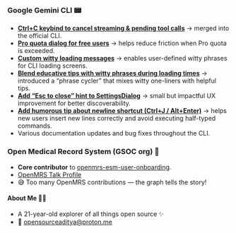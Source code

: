 ###  Google Gemini CLI 📟

* [**Ctrl+C keybind to cancel streaming & pending tool calls**](https://github.com/google-gemini/gemini-cli/pull/5838) → merged into the official CLI.
* [**Pro quota dialog for free users**](https://github.com/google-gemini/gemini-cli/pull/7094) → helps reduce friction when Pro quota is exceeded.
* [**Custom witty loading messages**](https://github.com/google-gemini/gemini-cli/pull/7641) → enables user-defined witty phrases for CLI loading screens.
* [**Blend educative tips with witty phrases during loading times**](https://github.com/google-gemini/gemini-cli/pull/10569) → introduced a “phrase cycler” that mixes witty one-liners with helpful tips.
* [**Add “Esc to close” hint to SettingsDialog**](https://github.com/google-gemini/gemini-cli/pull/11289) → small but impactful UX improvement for better discoverability.
* [**Add humorous tip about newline shortcut (Ctrl+J / Alt+Enter)**](https://github.com/google-gemini/gemini-cli/pull/5666) → helps new users insert new lines correctly and avoid executing half-typed commands.
* Various documentation updates and bug fixes throughout the CLI.

### Open Medical Record System (GSOC org)  🏥 

* **Core contributor** to [openmrs-esm-user-onboarding](https://github.com/openmrs/openmrs-esm-user-onboarding).
* [OpenMRS Talk Profile](https://talk.openmrs.org/u/backloguy/summary)
* 😅 Too many OpenMRS contributions — the graph tells the story!


#### About Me 🧑‍💻
* A 21-year-old explorer of all things open source ✨
* 📧 [opensourceaditya@proton.me](mailto:opensourceaditya@proton.me)

